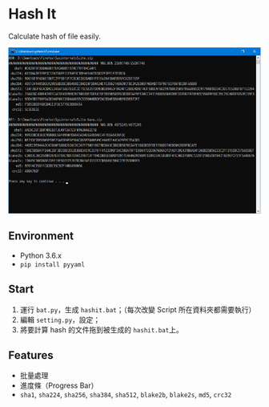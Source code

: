 # Hash It

Calculate hash of file easily.

![](./docs/PrtScr.png)

## Environment

- Python 3.6.x
- `pip install pyyaml`

## Start

1. 運行 `bat.py`，生成 `hashit.bat`；（每次改變 Script 所在資料夾都需要執行）
2. 編輯 `setting.py`，設定；
3. 將要計算 hash 的文件拖到被生成的 `hashit.bat`上。

## Features

- 批量處理
- 進度條（Progress Bar）
- `sha1`, `sha224`, `sha256`, `sha384`, `sha512`, `blake2b`, `blake2s`, `md5`, `crc32`
